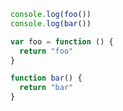 ```js showLineNumbers
console.log(foo())
console.log(bar())

var foo = function () {
  return "foo"
}

function bar() {
  return "bar"
}
```